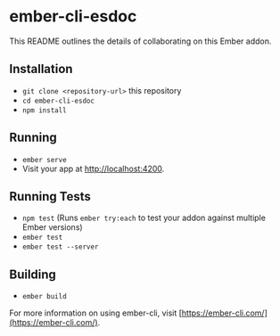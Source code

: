 # ember-cli-esdoc

This README outlines the details of collaborating on this Ember addon.

## Installation

* `git clone <repository-url>` this repository
* `cd ember-cli-esdoc`
* `npm install`

## Running

* `ember serve`
* Visit your app at [http://localhost:4200](http://localhost:4200).

## Running Tests

* `npm test` (Runs `ember try:each` to test your addon against multiple Ember versions)
* `ember test`
* `ember test --server`

## Building

* `ember build`

For more information on using ember-cli, visit [https://ember-cli.com/](https://ember-cli.com/).
